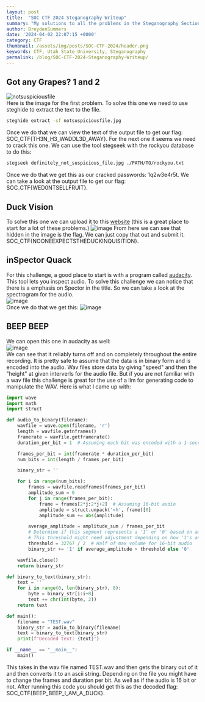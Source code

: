 ```yaml
---
layout: post
title:  "SOC CTF 2024 Steganography Writeup"
summary: "My solutions to all the problems in the Steganography Section of the in-house CTF for USU"
author: BreydenSummers
date: '2024-04-02 22:07:15 +0000'
category: CTF
thumbnail: /assets/img/posts/SOC-CTF-2024/header.png
keywords: CTF, Utah State University, Steganography
permalink: /blog/SOC-CTF-2024-Steganography-Writeup/
---
```


## Got any Grapes? 1 and 2
![notsuspiciousfile](https://github.com/BreydenSummers/BreydenSummers.github.io/assets/40399657/d99c4557-1b45-4bff-ac40-ff8dcf2a5dde) <br> 
Here is the image for the first problem. To solve this one we need to use steghide to extract the text to the file.
```bash
steghide extract -sf notsuspiciousfile.jpg 
```
Once we do that we can view the text of the output file to get our flag: SOC_CTF{TH3N_H3_WADDL3D_AWAY}. For the next one it seems we need to crack this one. We can use the tool stegseek with the rockyou database to do this:
```bash
stegseek definitely_not_suspicious_file.jpg ./PATH/TO/rockyou.txt 
```
Once we do that we get this as our cracked passwords: 1q2w3e4r5t. We can take a look at the output file to get our flag: SOC_CTF{WED0NTSELLFRUIT}. 

## Duck Vision
To solve this one we can upload it to this [website](https://www.aperisolve.com/) (this is a great place to start for a lot of these problems.) 
![image](https://github.com/BreydenSummers/BreydenSummers.github.io/assets/40399657/e6f8760b-02dc-4a1f-ad36-3abaa8a43010)
From here we can see that hidden in the image is the flag. We can just copy that out and submit it. SOC_CTF{NOONEEXPECTSTHEDUCKINQUISITION}.

## inSpector Quack
For this challenge, a good place to start is with a program called [audacity](https://www.audacityteam.org/). This tool lets you inspect audio. To solve this challenge we can notice that there is a emphasis on Spector in the title. So we can take a look at the spectrogram for the audio. <br>
![image](https://github.com/BreydenSummers/BreydenSummers.github.io/assets/40399657/c0fd5ab6-6e32-4d7e-9f8a-189c8ad28667) <br>
Once we do that we get this:
![image](https://github.com/BreydenSummers/BreydenSummers.github.io/assets/40399657/178a9fa2-ad1c-4c96-a884-ca571f0bb0e8)<br>

## BEEP BEEP

We can open this one in audacity as well:<br>
![image](https://github.com/BreydenSummers/BreydenSummers.github.io/assets/40399657/32d6bd27-d07c-4780-93de-33d881a1b7ae)<br>
We can see that it reliably turns off and on completely throughout the entire recording. It is pretty safe to assume that the data is in binary form and is encoded into the audio. Wav files store data by giving "speed" and then the "height" at given interverls for the audio file. But if you are not familiar with a wav file this challenge is great for the use of a llm for generating code to manipulate the WAV. Here is what I came up with:
```python
import wave
import math
import struct

def audio_to_binary(filename):
    wavfile = wave.open(filename, 'r')
    length = wavfile.getnframes()
    framerate = wavfile.getframerate()
    duration_per_bit = 1  # Assuming each bit was encoded with a 1-second duration

    frames_per_bit = int(framerate * duration_per_bit)
    num_bits = int(length / frames_per_bit)

    binary_str = ''

    for i in range(num_bits):
        frames = wavfile.readframes(frames_per_bit)
        amplitude_sum = 0
        for j in range(frames_per_bit):
            frame = frames[2*j:2*j+2]  # Assuming 16-bit audio
            amplitude = struct.unpack('<h', frame)[0]
            amplitude_sum += abs(amplitude)

        average_amplitude = amplitude_sum / frames_per_bit
        # Determine if this segment represents a '1' or '0' based on amplitude.
        # This threshold might need adjustment depending on how '1's and '0's were encoded.
        threshold = 32767 / 2  # Half of max volume for 16-bit audio
        binary_str += '1' if average_amplitude > threshold else '0'

    wavfile.close()
    return binary_str

def binary_to_text(binary_str):
    text = ''
    for i in range(0, len(binary_str), 8):
        byte = binary_str[i:i+8]
        text += chr(int(byte, 2))
    return text

def main():
    filename = "TEST.wav"
    binary_str = audio_to_binary(filename)
    text = binary_to_text(binary_str)
    print(f"Decoded text: {text}")

if __name__ == "__main__":
    main()
```
This takes in the wav file named TEST.wav and then gets the binary out of it and then converts it to an ascii string. Depending on the file you might have to change the frames and duration per bit. As well as if the audio is 16 bit or not. After running this code you should get this as the decoded flag: SOC_CTF{BEEP_BEEP_I_AM_A_DUCK}.
